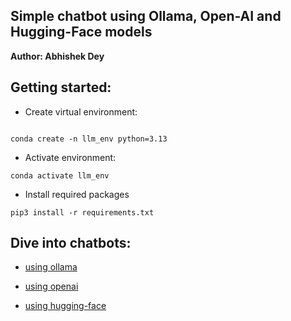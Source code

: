 ## Simple chatbot using Ollama, Open-AI and Hugging-Face models

**Author: Abhishek Dey**


## Getting started:

* Create virtual environment:

```

conda create -n llm_env python=3.13

```

* Activate environment:

```
conda activate llm_env

```

* Install required packages

```
pip3 install -r requirements.txt

```

## Dive into chatbots:

* [using ollama](using_ollama)

* [using openai](using_openai)

* [using hugging-face](using_huggingface)
